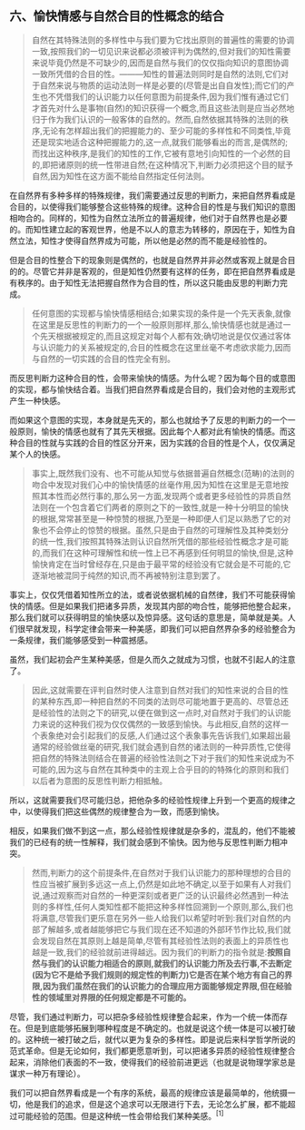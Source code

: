 <h2><b>六、愉快情感与自然合目的性概念的结合</b></h2><blockquote data-pid="VUUa4-1G">自然在其特殊法则的多样性中与我们要为它找出原则的普遍性的需要的协调一致,按照我们的一切见识来说都必须被评判为偶然的,但对我们的知性需要来说毕竟仍然是不可缺少的,因而是自然与我们的仅仅指向知识的意图协调一致所凭借的合目的性。———知性的普遍法则同时是自然的法则,它们对于自然来说与物质的运动法则一样是必要的(尽管是出自自发性);而它们的产生也不凭借我们的认识能力以任何意图为前提条件,因为我们惟有通过它们才首先对什么是事物(自然)的知识获得一个概念,而且这些法则是应当必然地归于作为我们认识的一般客体的自然的。然而,自然依据其特殊的法则的秩序,无论有怎样超出我们的把握能力的、至少可能的多样性和不同类性,毕竟还是现实地适合这种把握能力的,这一点,就我们能够看出的而言,是偶然的;而找出这种秩序,是我们的知性的工作,它被有意地引向知性的一个必然的目的,即把诸原则的统一性带进自然;在这种情况下,判断力必须把这个目的赋予自然,因为知性在这方面不能给自然指定任何法则。</blockquote><p data-pid="Rj4tgnm7">在自然界有多种多样的特殊规律，我们需要通过反思的判断力，来把自然界看成是合目的，以使得我们能够整合这些特殊的规律。这种合目的性是与我们知识的意图相吻合的。同样的，知性为自然立法所立的普遍规律，他们对于自然界也是必要的。而知性建立起的客观世界，他是不以人的意志为转移的，原因在于，知性为自然立法，知性才使得自然界成为可能，所以他是必然的而不能是经验性的。</p><p data-pid="zx0XtWT6">但是合目的性整合下的现象则是偶然的，也就是自然界并非必然或客观上就是合目的的。尽管它并非是客观的，但是知性仍然要有这样的任务，即在把自然界看成是有秩序的。由于知性无法把握自然作为合目的性，所以这只能由反思的判断力完成。</p><blockquote data-pid="-hvcIPwC">任何意图的实现都与愉快情感相结合;如果实现的条件是一个先天表象,就像在这里是反思性的判断力的一个一般原则那样,那么,愉快情感也就是通过一个先天根据被规定的,而且这规定对每个人都有效;确切地说是仅仅通过客体与认识能力的关系被规定的,合目的性概念在这里丝毫不考虑欲求能力,因而与自然的一切实践的合目的性完全有别。</blockquote><p data-pid="oA6VU0IN">而反思判断力这种合目的性，会带来愉快的情感。为什么呢？因为每个目的或意图的实现，都与愉快结合着。当我们把自然界看成是合目的，我们会对他的主观形式产生一种快感。</p><p data-pid="sL_PZey-">而如果这个意图的实现，本身就是先天的，那么也就给予了反思的判断力的一个一般原则，愉快的情感也就有了其先天根据。因此每个人都对此有愉快的情感。而这种合目的性就与实践的合目的性区分开来，因为实践的合目的性是个人，仅仅满足某个人的快感。</p><blockquote data-pid="9z4JhXRT">事实上,既然我们没有、也不可能从知觉与依据普遍自然概念(范畴)的法则的吻合中发现对我们心中的愉快情感的丝毫作用,因为知性在这里是无意地按照其本性而必然行事的,那么另一方面,发现两个或者更多经验性的异质自然法则在一个包含着它们两者的原则之下的一致性,就是一种十分明显的愉快的根据,常常甚至是一种惊赞的根据,乃至是一种即便人们足以熟悉了它的对象也不会停止的惊赞的根据。虽然,只是由于自然的可理解性及其种类划分的统一性,我们按照其特殊法则认识自然所凭借的那些经验性概念才是可能的,而我们在这种可理解性和统一性上已不再感到任何明显的愉快,但是,这种愉快肯定在当时曾经存在,只是由于最平常的经验没有它就会是不可能的,它逐渐地被混同于纯然的知识,而不再被特别注意到罢了。</blockquote><p data-pid="C-nOC-gk">事实上，仅仅凭借着知性所立的法，或者说依据机械的自然律，我们不可能获得愉快的情感。但是如果我们把诸多异质，发现其内部的吻合性，能够把他整合起来，那么我们就可以获得明显的愉快感以及惊异感。这句话的意思是，简单就是美。人们很早就发现，科学定律会带来一种美感，即我们可以把自然界杂多的经验整合为一条规律，我们能够感受到一种震撼感。</p><p data-pid="n2o9rmf1">虽然，我们起初会产生某种美感，但是久而久之就成为习惯，也就不引起人的注意了。</p><blockquote data-pid="7OtJcYeF">因此,这就需要在评判自然时使人注意到自然对我们的知性来说的合目的性的某种东西,即一种把自然的不同类的法则尽可能地置于更高的、尽管总还是经验性的法则之下的研究,以便在做到这一点时,对自然对于我们的认识能力来说的这种我们视为仅仅偶然的一致感到愉快。与此相反,自然的这样一个表象绝对会引起我们的反感,人们通过这个表象事先告诉我们,如果超出最通常的经验做丝毫的研究,我们就会遇到自然的诸法则的一种异质性,它使得把自然的特殊法则结合在普遍的经验性法则之下对于我们的知性来说成为不可能的,因为这与自然在其种类中的主观上合乎目的的特殊化的原则和我们以后者为意图的反思性判断力相抵触。</blockquote><p data-pid="OkkQgmOf">所以，这就需要我们尽可能归总，把他杂多的经验性规律上升到一个更高的规律之中，以使得我们把这些偶然的规律整合为一致，而感到愉快。</p><p data-pid="66ulQgDA">相反，如果我们做不到这一点，那么经验性规律就是杂多的，混乱的，他们不能被我们的已经有的统一性解释，我们就会感到不愉快。因为他与反思性判断力相冲突。</p><blockquote data-pid="SandVYQR">然而,判断力的这个前提条件,在自然对于我们认识能力的那种理想的合目的性应当被扩展到多远这一点上,仍然是如此地不确定,以至于如果有人对我们说,通过观察而对自然的一种更深刻或者更广泛的认识最终必然遇到一种法则的多样性,任何人类知性都不能把这种多样性回溯到一个原则,那么,我们也将满意,尽管我们更乐意在另外一些人给我们以希望时听到:我们对自然的内部了解越多,或者越能够把它与我们现在还不知道的外部环节作比较,我们就会发现自然在其原则上越是简单,尽管有其经验性法则的表面上的异质性也越是一致,我们的经验就前进得越远。因为我们的判断力的指令就是:<b>按照自然与我们的认识能力相适合的原则,就我们的认识能力所及去行事,不去断定(因为它不是给予我们规则的规定性的判断力)它是否在某个地方有自己的界限,因为我们虽然在我们的认识能力的合理应用方面能够规定界限,但在经验性的领域里对界限的任何规定都是不可能的。</b></blockquote><p data-pid="O57qq5dW">尽管，我们通过判断力，可以把杂多经验性规律整合起来，作为一个统一体而存在。但是到底能够拓展到哪种程度是不确定的。也就是说这个统一体是可以被打破的。这种统一被打破之后，就代以更为复杂的多样性。即是说后来科学哲学所说的范式革命。但是无论如何，我们都更愿意听到，可以把诸多异质的经验性规律整合起来，消除他们表面的不一致，使得我们的经验前进更远（也就是说物理学家总是谋求一种万有理论）。</p><p data-pid="rFBx0wGz">我们可以把自然界看成是一个有序的系统，最高的规律应该是最简单的，他统摄一切，他是我们的追求，但是这个追求可以无限进行下去，无论怎么扩展，都不能超过可能经验的范围。但是这种统一性会带给我们某种美感。<sup data-text="牛顿在他的名著《自然哲学的数学原理》中写到:“自然界不作无用之事。只要少做一点就成了,多做了却是无用;因为自然界喜欢简单化,而不爱用什么多余的原因来夸耀自己。” 牛顿之后，当人们欢呼豪华的物理大厦全面竣工时,爱因斯坦从更高的逻辑 起点上创立了相对论,于是人们再次从这一个简单的逻辑起点上发展出了当代自然科学。爱因斯坦结合自己多年的理论探索和凝思感悟明确提出了逻辑简单性思想,他说:“我们在寻求一个能把观察到的事实联结在一起的思想体系,它将具有最大可能的简单性”、“逻辑上简单的东西，当然不一定就是物理上真实的东西。但是物理上真实的东西一定是逻辑上简单的东西，也就是说，它在基础上具有统一性。” 爱因斯坦是一位善于“到数学的简单性中去寻求真理的惟一可靠源泉”的大科学家。他提出一个原则性的命题：“逻辑上简单的东西，当然并非必须是物理上为真的东西；但是，物理上为真的东西是逻辑上简单的东西，即是说，它在基础上具有统一性。”" data-url="" data-draft-node="inline" data-draft-type="reference" data-numero="1">[1]</sup></p><p></p><p></p><p></p>